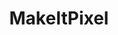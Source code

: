 ---
layout: project
title: MakeItPixel
description: Image processing tool to make images look like pixel art
links:
    GitHub: https://github.com/MiguelMJ/MakeItPixel
    Docs: https://github.com/MiguelMJ/MakeItPixel/wiki
position: 3
category: featured
---